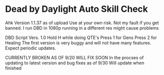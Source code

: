 # Dead by Daylight Auto Skill Check

Ahk Version 1.1.37 as of upload
Use at your own risk. Not my fault if you get banned.
I run DBD in 1080p running in a different res might cause problems



DBD Script Vers. 1.0
Hold H while doing QTE's 
Press 1 for Gens 
Press 2 for Healing
The first version is very buggy and will not have many features.
Expect periodic updates.


CURRENTLY BROKEN AS OF 9/20 WILL FIX SOON
In the procses of updating to latest version and bug fixes as of 9/30 
Will update when finished
